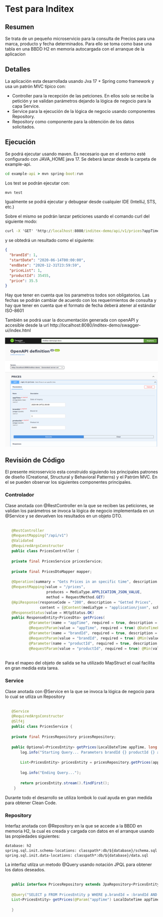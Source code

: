 # Test para Inditex

## Resumen
Se trata de un pequeño microservicio para la consulta de Precios para una marca, producto y fecha determinados. Para ello se toma como base una tabla en una BBDD H2 en memoria autocargada con el arranque de la aplicacion

## Detalles
La aplicación esta desarrollada usando Jva 17 + Spring como framework y usa un patrón MVC típico con:

  - Controller para la recepción de las petciones. En ellos solo se recibe la petición y se validan parámetros dejando la lógica de negocio para la capa Service.
  - Service para la ejecución de la lógica de negocio usando componentes Repository.
  - Repository como componente para la obtención de los datos solicitados.
  
## Ejecución
Se podrá ejecutar usando maven. Es necesario que en el entorno esté configurado con JAVA_HOME java 17. Se deberá lanzar desde la carpeta de example-api.

```cmd
cd example-api > mvn spring-boot:run
```
Los test se podrán ejecutar con:

```cmd
mvn test
```

Igualmente se podrá ejecutar y debugear desde cualquier IDE (IntelliJ, STS, etc.)

Sobre el mismo se podrán lanzar peticiones usando el comando curl del siguiente modo:
 
```cmd
curl -X 'GET' 'http://localhost:8080/inditex-demo/api/v1/prices?appTime=22020-06-14T11%3A30%3A00&brandId=1&productId=35455' -H 'accept: application/json'
```
y se obtedrá un resultado como el siguiente:

```json
{
  "brandId": 1,
  "startDate": "2020-06-14T00:00:00",
  "endDate": "2020-12-31T23:59:59",
  "priceList": 1,
  "productId": 35455,
  "price": 35.5
}
```

Hay que tener en cuenta que los parametros todos son obligatorios. Las fechas se podrán cambiar de acuerdo con los requerimientos de consulta y hay que tener en cuenta que el formato de fecha deberá atener al estándar ISO-8601

También se podrá usar la documentación generada con openAPI y accesible desde la url http://localhost:8080/inditex-demo/swagger-ui/index.html

![](./docs/openapi.png "Swagger UI")

## Revisión de Código
El presente microservicio esta construido siguiendo los principales patrones de diseño (Creational, Structural y Behavioral Patterns) y el Patróm MVC. En el se pueden observar los siguientes componentes principales.

### Controlador
Clase anotada con @RestController en la que se reciben las peticiones, se validan los parámetros se invoca la lógica de negocio implementada en un @Service y se devuelven los resultados en un objeto DTO.

 ```java
 
	@RestController
	@RequestMapping("/api/v1")
	@Validated
	@RequiredArgsConstructor
	public class PricesController {

	private final PricesService pricesService;

	private final PricesDtoMapper mapper;

    @Operation(summary = "Gets Prices in an specific time", description = "", tags = {"PRICES"})
    @RequestMapping(value = "/prices",
                    produces = MediaType.APPLICATION_JSON_VALUE,
                    method = RequestMethod.GET)
    @ApiResponse(responseCode = "200", description = "Getted Prices",
                 content = {@Content(mediaType = "application/json", schema = @Schema(implementation = PricesDto.class))})
    @ResponseStatus(value = HttpStatus.OK)
    public ResponseEntity<PricesDto> getPrices(
            @Parameter(name = "appTime", required = true, description = "Date of inquiry in format yyyy-MM-dd'T'HH:mm:ss.SSSXXX (2000-10-31T01:30:00.000-05:00)" )
            @RequestParam(value = "appTime", required = true) @DateTimeFormat(iso = DateTimeFormat.ISO.DATE_TIME) LocalDateTime appTime,
	        @Parameter(name = "brandId", required = true, description = "Brand Id" )
	        @RequestParam(value = "brandId", required = true) @Min(value = 1, message = "Must be a positive Integer") long brandId,
            @Parameter(name = "productId", required = true, description = "Product Id")
            @RequestParam(value = "productId", required = true) @Min(value = 1, message = "Must be a positive Integer") long productId)  {
	
```

Para el mapeo del objeto de salida se ha utilizado MapStruct el cual facilita en gran medida esta tarea.

### Service
Clase anotada con @Service en la que se invoca la lógica de negocio para lo cual se utliza un Repository

 ```java
 
	@Service
	@RequiredArgsConstructor
	@Slf4j
	public class PricesService { 
	
	private final PricesRepository pricesRepository;

    public Optional<PricesEntity> getPrices(LocalDateTime appTime, long brandId, long productId)  {
    	log.info("Starting Query... Parameters brandId {} productId {} appTime {}.", brandId, productId, appTime);
    	
		List<PricesEntity> pricesEntity = pricesRepository.getPrices(appTime, brandId, productId);
		
    	log.info("Ending Query...");
    	
    	return pricesEntity.stream().findFirst();
     }

```

Durante todo el desarrollo se utiliza lombok lo cual ayuda en gran medida para obtener Clean Code.

### Repository
Interfaz anotada con @Repository en la que se accede a la BBDD en memoria H2, la cual es creada y cargada con datos en el arranque usando las propiedades siguientes:

```property
database: h2
spring.sql.init.schema-locations: classpath*:db/${database}/schema.sql
spring.sql.init.data-locations: classpath*:db/${database}/data.sql
```

La interfaz utilza un metodo @Query usando notación JPQL para obtener los datos deseados.

 ```java
 
	public interface PricesRepository extends JpaRepository<PricesEntity, PricesEntityId>{

	@Query("SELECT p FROM PricesEntity p WHERE p.brandId = :brandId AND p.startDate <= :appTime AND p.endDate > :appTime AND p.productId = :productId order by p.priority desc")
	List<PricesEntity> getPrices(@Param("appTime") LocalDateTime appTime, @Param("brandId") long brandId, @Param("productId") long productId);

	}

```



 
